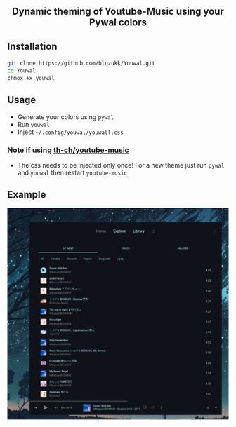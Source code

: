 <h2 align="center">Dynamic theming of Youtube-Music using your Pywal colors</h2>


## Installation
```bash
git clone https://github.com/bluzukk/Youwal.git
cd Youwal
chmox +x youwal
```

## Usage
* Generate your colors using `pywal`
* Run `youwal` 
* Inject `~/.config/youwal/youwall.css`

### Note if using [th-ch/youtube-music](th-ch/youtube-music)
* The css needs to be injected only once! For a new theme just run `pywal` and `youwal` then restart `youtube-music`

## Example

![](.screenshots/blue.png)
